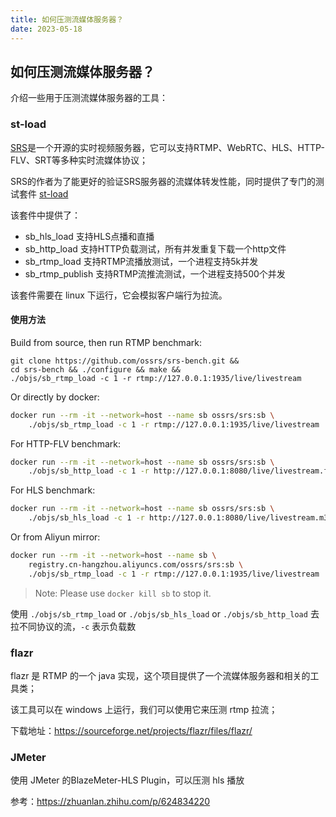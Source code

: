```yaml
---
title: 如何压测流媒体服务器？
date: 2023-05-18
---
```


## 如何压测流媒体服务器？

介绍一些用于压测流媒体服务器的工具：

### st-load

[SRS](https://ossrs.net/lts/zh-cn/)是一个开源的实时视频服务器，它可以支持RTMP、WebRTC、HLS、HTTP-FLV、SRT等多种实时流媒体协议；

SRS的作者为了能更好的验证SRS服务器的流媒体转发性能，同时提供了专门的测试套件 [st-load](https://github.com/ossrs/srs-bench/tree/master)

该套件中提供了：

- sb_hls_load 支持HLS点播和直播
- sb_http_load 支持HTTP负载测试，所有并发重复下载一个http文件
- sb_rtmp_load 支持RTMP流播放测试，一个进程支持5k并发
- sb_rtmp_publish 支持RTMP流推流测试，一个进程支持500个并发

该套件需要在 linux 下运行，它会模拟客户端行为拉流。

#### 使用方法

Build from source, then run RTMP benchmark:

```
git clone https://github.com/ossrs/srs-bench.git &&
cd srs-bench && ./configure && make &&
./objs/sb_rtmp_load -c 1 -r rtmp://127.0.0.1:1935/live/livestream
```

Or directly by docker:

```bash
docker run --rm -it --network=host --name sb ossrs/srs:sb \
    ./objs/sb_rtmp_load -c 1 -r rtmp://127.0.0.1:1935/live/livestream
```

For HTTP-FLV benchmark:

```bash
docker run --rm -it --network=host --name sb ossrs/srs:sb \
    ./objs/sb_http_load -c 1 -r http://127.0.0.1:8080/live/livestream.flv
```

For HLS benchmark:

```bash
docker run --rm -it --network=host --name sb ossrs/srs:sb \
    ./objs/sb_hls_load -c 1 -r http://127.0.0.1:8080/live/livestream.m3u8
```

Or from Aliyun mirror:

```bash
docker run --rm -it --network=host --name sb \
    registry.cn-hangzhou.aliyuncs.com/ossrs/srs:sb \
    ./objs/sb_rtmp_load -c 1 -r rtmp://127.0.0.1:1935/live/livestream
```

> Note: Please use `docker kill sb` to stop it.

使用 `./objs/sb_rtmp_load` or `./objs/sb_hls_load` or `./objs/sb_http_load` 去拉不同协议的流，`-c` 表示负载数



### flazr

flazr 是 RTMP 的一个 java 实现，这个项目提供了一个流媒体服务器和相关的工具类；

该工具可以在 windows 上运行，我们可以使用它来压测 rtmp 拉流；

下载地址：https://sourceforge.net/projects/flazr/files/flazr/



### JMeter

使用 JMeter 的BlazeMeter-HLS Plugin，可以压测 hls 播放

参考：https://zhuanlan.zhihu.com/p/624834220
